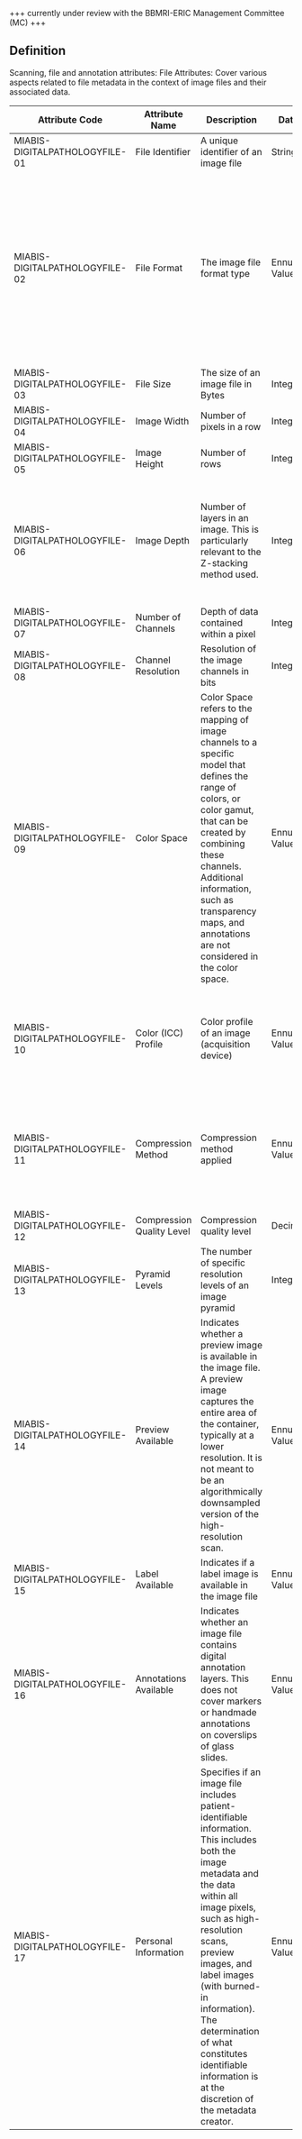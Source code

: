 +++ currently under review with the BBMRI-ERIC Management Committee (MC) +++

## Definition

Scanning, file and annotation attributes:
File Attributes: Cover various aspects related to file metadata in the context of image files and their associated data.

| Attribute Code                 | Attribute Name            | Description                                                                                                                                                                                                                                                                                                                                                  | Data type          | Allowed values                                                                                                                                                                      | Constraints                                                                                                                      | Cardinality |
| ------------------------------ | ------------------------- | ------------------------------------------------------------------------------------------------------------------------------------------------------------------------------------------------------------------------------------------------------------------------------------------------------------------------------------------------------------ | ------------------ | ----------------------------------------------------------------------------------------------------------------------------------------------------------------------------------- | -------------------------------------------------------------------------------------------------------------------------------- | ----------- |
| MIABIS-DIGITALPATHOLOGYFILE-01 | File Identifier           | A unique identifier of an image file                                                                                                                                                                                                                                                                                                                         | String             | An ID as a free-text string                                                                                                                                                         | none                                                                                                                             | 1:1         |
| MIABIS-DIGITALPATHOLOGYFILE-02 | File Format               | The image file format type                                                                                                                                                                                                                                                                                                                                   | Ennumerated Values | svs, tif, tiff, dcm, vms, vmu, ndpi, scn, mrxs, svslide, bif,other (the value is known but cannot be classified into any of the predefined categories), NULL (the value is unknown) | none                                                                                                                             | 1:1         |
| MIABIS-DIGITALPATHOLOGYFILE-03 | File Size                 | The size of an image file in Bytes                                                                                                                                                                                                                                                                                                                           | Integer       |                                                                                                                                                                                     | none                                                                                                                             | 1:1         |
| MIABIS-DIGITALPATHOLOGYFILE-04 | Image Width               | Number of pixels in a row                                                                                                                                                                                                                                                                                                                                    | Integer      |                                                                                                                                                                                     | none                                                                                                                             | 1:1         |
| MIABIS-DIGITALPATHOLOGYFILE-05 | Image Height              | Number of rows                                                                                                                                                                                                                                                                                                                                               | Integer       |                                                                                                                                                                                     | none                                                                                                                             | 1:1         |
| MIABIS-DIGITALPATHOLOGYFILE-06 | Image Depth               | Number of layers in an image. This is particularly relevant to the Z-stacking method used.                                                                                                                                                                                                                                                                   | Integer       |                                                                                                                                                                                     | For the single or extended Z-stacking method, the image depth is = 1; For the multiple Z-stacking method, the image depth is > 1 | 0:1         |
| MIABIS-DIGITALPATHOLOGYFILE-07 | Number of Channels        | Depth of data contained within a pixel                                                                                                                                                                                                                                                                                                                       | Integer       |                                                                                                                                                                                     | none                                                                                                                             | 0:1         |
| MIABIS-DIGITALPATHOLOGYFILE-08 | Channel Resolution        | Resolution of the image channels in bits                                                                                                                                                                                                                                                                                                                     | Integer              | Array of Numbers                                                                                                                                                                    | none                                                                                                                             | 1:1         |
| MIABIS-DIGITALPATHOLOGYFILE-09 | Color Space               | Color Space refers to the mapping of image channels to a specific model that defines the range of colors, or color gamut, that can be created by combining these channels. Additional information, such as transparency maps, and annotations are not considered in the color space.                                                                         | Ennumerated Values | grey, RGB, lab, HSV, multispectral (the channels can be mapped to a specific light spectrum), multiplex (the channels are abstract information layers), other, NULL                 | none                                                                                                                             | 1:1         |
| MIABIS-DIGITALPATHOLOGYFILE-10 | Color (ICC) Profile       | Color profile of an image (acquisition device)                                                                                                                                                                                                                                                                                                               | Ennumerated Values | Controlled Value Set of color profiles                                                                                                                                              | It’s recommended that the color profile is specified, e.g. sRGB or Gray Gamma 1.8/2.2, GSDF, etc                                 | 1:1         |
| MIABIS-DIGITALPATHOLOGYFILE-11 | Compression Method        | Compression method applied                                                                                                                                                                                                                                                                                                                                   | Ennumerated Values | The value should be taken whenever possible from the Lossy Image Compression Method (0028,2114)                                                                                     | none                                                                                                                             | 1:1         |
| MIABIS-DIGITALPATHOLOGYFILE-12 | Compression Quality Level | Compression quality level                                                                                                                                                                                                                                                                                                                                    | Decimal       |                                                                                                                                                                                     | none                                                                                                                             | 1:1         |
| MIABIS-DIGITALPATHOLOGYFILE-13 | Pyramid Levels            | The number of specific resolution levels of an image pyramid                                                                                                                                                                                                                                                                                                 | Integer       |                                                                                                                                                                                     | none                                                                                                                             | 0:1         |
| MIABIS-DIGITALPATHOLOGYFILE-14 | Preview Available         | Indicates whether a preview image is available in the image file. A preview image captures the entire area of the container, typically at a lower resolution. It is not meant to be an algorithmically downsampled version of the high-resolution scan.                                                                                                      | Ennumerated Values | yes, no, NULL (the value is unknown)                                                                                                                                                | none                                                                                                                             | 1:1         |
| MIABIS-DIGITALPATHOLOGYFILE-15 | Label Available           | Indicates if a label image is available in the image file                                                                                                                                                                                                                                                                                                    | Ennumerated Values | yes, no, NULL (the value is unknown)                                                                                                                                                | none                                                                                                                             | 1:1         |
| MIABIS-DIGITALPATHOLOGYFILE-16 | Annotations Available     | Indicates whether an image file contains digital annotation layers. This does not cover markers or handmade annotations on coverslips of glass slides.                                                                                                                                                                                                       | Ennumerated Values | yes, no, NULL (the value is unknown)                                                                                                                                                | none                                                                                                                             | 1:1         |
| MIABIS-DIGITALPATHOLOGYFILE-17 | Personal Information      | Specifies if an image file includes patient-identifiable information. This includes both the image metadata and the data within all image pixels, such as high-resolution scans, preview images, and label images (with burned-in information). The determination of what constitutes identifiable information is at the discretion of the metadata creator. | Ennumerated Values | yes, no, NULL (the value is unknown)                                                                                                                                                | none                                                                                                                             | 1:1         |
